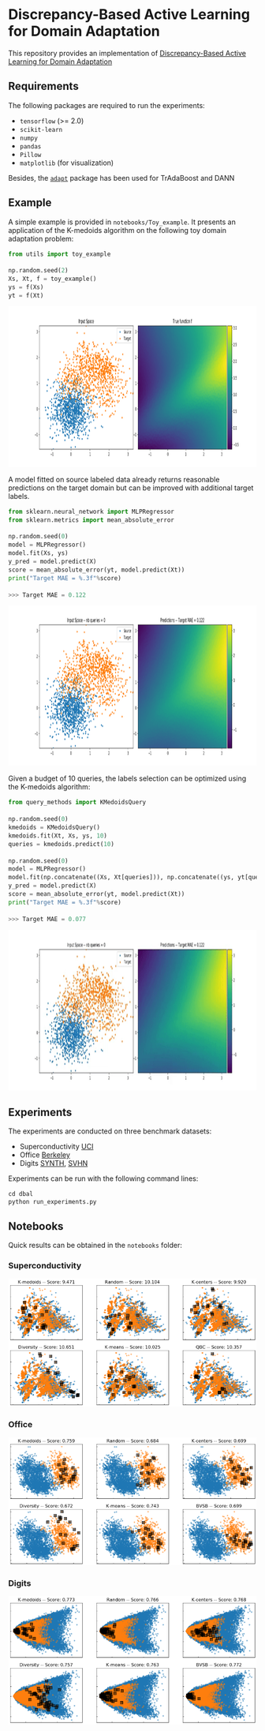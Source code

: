 # Discrepancy-Based Active Learning for Domain Adaptation

This repository provides an implementation of [Discrepancy-Based Active Learning for Domain Adaptation](https://arxiv.org/abs/2103.03757)

## Requirements

The following packages are required to run the experiments:
- `tensorflow` (>= 2.0)
- `scikit-learn`
- `numpy`
- `pandas`
- `Pillow`
- `matplotlib` (for visualization)

Besides, the [`adapt`](https://github.com/antoinedemathelin/adapt) package has been used for TrAdaBoost and DANN

## Example

A simple example is provided in `notebooks/Toy_example`. It presents an application of the K-medoids algorithm on the following toy domain adaptation problem:

```python
from utils import toy_example

np.random.seed(2)
Xs, Xt, f = toy_example()
ys = f(Xs)
yt = f(Xt)
```

<img src="images/toy_example.png" width="1200px" height="325px">

A model fitted on source labeled data already returns reasonable predictions on the target domain but can be improved with additional target labels.

```python
from sklearn.neural_network import MLPRegressor
from sklearn.metrics import mean_absolute_error

np.random.seed(0)
model = MLPRegressor()
model.fit(Xs, ys)
y_pred = model.predict(X)
score = mean_absolute_error(yt, model.predict(Xt))
print("Target MAE = %.3f"%score)

>>> Target MAE = 0.122
```

<img src="images/toy_example_2.png" width="1200px" height="325px">


Given a budget of 10 queries, the labels selection can be optimized using the K-medoids algorithm:

```python
from query_methods import KMedoidsQuery

np.random.seed(0)
kmedoids = KMedoidsQuery()
kmedoids.fit(Xt, Xs, ys, 10)
queries = kmedoids.predict(10)

np.random.seed(0)
model = MLPRegressor()
model.fit(np.concatenate((Xs, Xt[queries])), np.concatenate((ys, yt[queries])))
y_pred = model.predict(X)
score = mean_absolute_error(yt, model.predict(Xt))
print("Target MAE = %.3f"%score)

>>> Target MAE = 0.077
```

<img src="images/KMedoidsQuery.gif" width="1200px" height="325px">


## Experiments

The experiments are conducted on three benchmark datasets:
- Superconductivity [UCI](https://archive.ics.uci.edu/ml/datasets/superconductivty+data#)
- Office [Berkeley](https://people.eecs.berkeley.edu/~jhoffman/domainadapt/#datasets_code)
- Digits [SYNTH](http://yaroslav.ganin.net/),  [SVHN](http://ufldl.stanford.edu/housenumbers/)

Experiments can be run with the following command lines:

```
cd dbal
python run_experiments.py
```

## Notebooks

Quick results can be obtained in the `notebooks` folder:

### Superconductivity 

[![name](images/superconductivity.png)](https://github.com/antoinedemathelin/dbal/blob/master/notebooks/Superconductivity.ipynb)

### Office

[![name](images/office.png)](https://github.com/antoinedemathelin/dbal/blob/master/notebooks/Office.ipynb)

### Digits

[![name](images/digits.png)](https://github.com/antoinedemathelin/dbal/blob/master/notebooks/Digits.ipynb)

